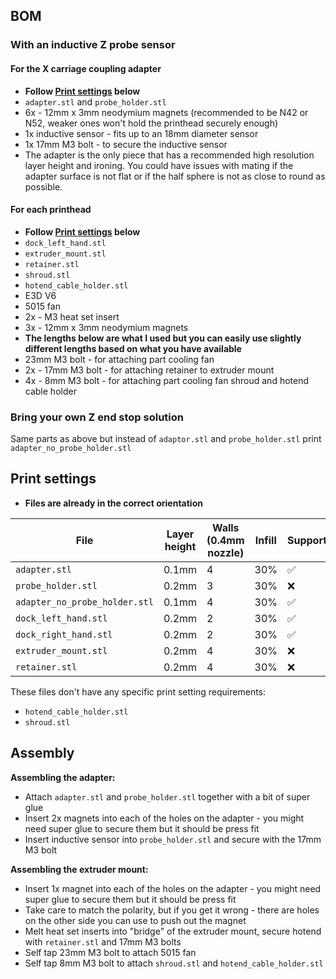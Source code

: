## BOM

### With an inductive Z probe sensor

#### For the X carriage coupling adapter
- **Follow [Print settings](#-print-settings) below**
- `adapter.stl` and `probe_holder.stl`
- 6x - 12mm x 3mm neodymium magnets (recommended to be N42 or N52, weaker ones won't hold the printhead securely enough)
- 1x inductive sensor - fits up to an 18mm diameter sensor
- 1x 17mm M3 bolt - to secure the inductive sensor
- The adapter is the only piece that has a recommended high resolution layer height and ironing. You could have issues with mating if the adapter surface is not flat or if the half sphere is not as close to round as possible.

#### For each printhead
- **Follow [Print settings](#-print-settings) below**
- `dock_left_hand.stl`
- `extruder_mount.stl`
- `retainer.stl`
- `shroud.stl`
- `hotend_cable_holder.stl`
- E3D V6 
- 5015 fan
- 2x - M3 heat set insert
- 3x - 12mm x 3mm neodymium magnets
- **The lengths below are what I used but you can easily use slightly different lengths based on what you have available**
- 23mm M3 bolt - for attaching part cooling fan
- 2x - 17mm M3 bolt - for attaching retainer to extruder mount
- 4x - 8mm M3 bolt - for attaching part cooling fan shroud and hotend cable holder

### Bring your own Z end stop solution
Same parts as above but instead of `adaptor.stl` and `probe_holder.stl` print `adapter_no_probe_holder.stl` 

## Print settings
- **Files are already in the correct orientation**

| File | Layer height | Walls (0.4mm nozzle) | Infill | Support | Support type | Ironing |
|--|--|--|--|--|--|--|
| `adapter.stl` | 0.1mm | 4 | 30% | :white_check_mark: | Normal | :white_check_mark: |  |
| `probe_holder.stl` | 0.2mm | 3 | 30% | :x: | :x: | :x: |
| `adapter_no_probe_holder.stl` | 0.1mm | 4 | 30% | :white_check_mark: | Normal | :white_check_mark: |
| `dock_left_hand.stl` | 0.2mm | 2 | 30% | :white_check_mark: | Tree | :x: |
| `dock_right_hand.stl` | 0.2mm | 2 | 30% | :white_check_mark: | Tree | :x: |
| `extruder_mount.stl` | 0.2mm | 4 | 30% | :x: | Normal | :x: |
| `retainer.stl` | 0.2mm | 4 | 30% | :x: | Normal | :x: |

These files don't have any specific print setting requirements:
- `hotend_cable_holder.stl` 
- `shroud.stl`
## Assembly 

**Assembling the adapter:**
- Attach `adapter.stl` and `probe_holder.stl` together with a bit of super glue
- Insert 2x magnets into each of the holes on the adapter - you might need super glue to secure them but it should be press fit
- Insert inductive sensor into `probe_holder.stl` and secure with the 17mm M3 bolt

**Assembling the extruder mount:**
 - Insert 1x magnet into each of the holes on the adapter - you might need super glue to secure them but it should be press fit
 - Take care to match the polarity, but if you get it wrong -  there are holes on the other side you can use to push out the magnet
 - Melt heat set inserts into "bridge" of the extruder mount, secure hotend with `retainer.stl` and 17mm M3 bolts
 - Self tap 23mm M3 bolt to attach 5015 fan
 - Self tap 8mm M3 bolt to attach `shroud.stl` and `hotend_cable_holder.stl`
<!--stackedit_data:
eyJoaXN0b3J5IjpbLTU5OTIyMTE4NywtNzMzODAwMzk5LC0xMz
QwNzA5NDc0LC02NDM2MzY0ODYsMTk1NDc5MDAxOSwtMjQyMjEx
Nzk3LDIxNDA4MDA3ODMsMzIyNDM2OTUsLTExOTY0NjczNDVdfQ
==
-->